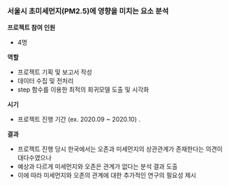 ### 서울시 초미세먼지(PM2.5)에 영향을 미치는 요소 분석

**프로젝트 참여 인원**

- 4명

**역할**

- 프로젝트 기획 및 보고서 작성
- 데이터 수집 및 전처리
- step 함수를 이용한 최적의 회귀모델 도출 및 시각화

**시기**

- 프로젝트 진행 기간 (ex. 2020.09 ~ 2020.10) .

**결과**
- 프로젝트 진행 당시 한국에서는 오존과 미세먼지의 상관관계가 존재한다는 의견이 대다수였으나
- 예상과 다르게 미세먼지와 오존은 관계가 없다는 분석 결과 도출
- 이에 따라 미세먼지와 오존의 관계에 대한 추가적인 연구의 필요성 제시 
